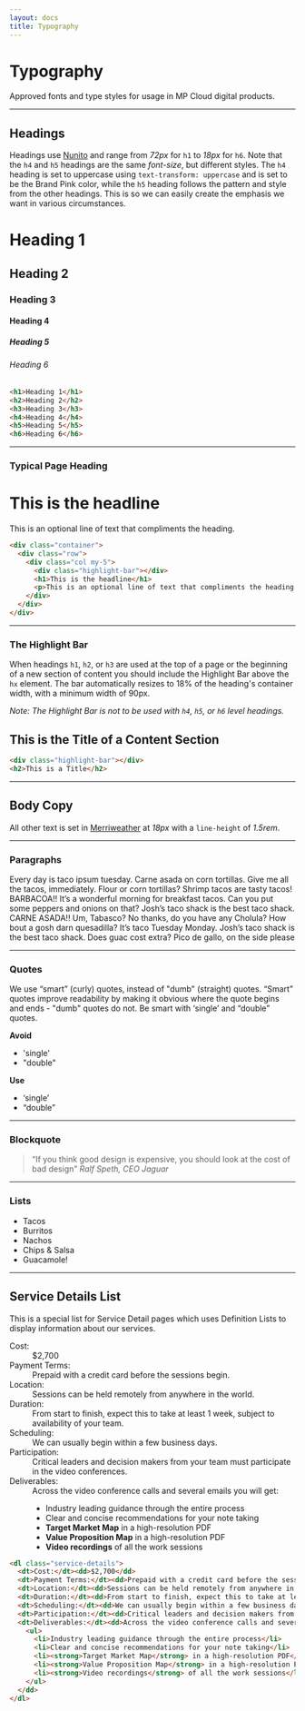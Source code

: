 ```yaml
---
layout: docs
title: Typography
---
```


# Typography

Approved fonts and type styles for usage in MP Cloud digital products.

----

## Headings

Headings use <a href="https://fonts.google.com/specimen/Nunito">Nunito</a> and range from *72px* for `h1` to *18px* for `h6`. Note that the `h4` and `h5` headings are the same *font-size*, but different styles. The `h4` heading is set to uppercase using `text-transform: uppercase` and is set to be the Brand Pink color, while the `h5` heading follows the pattern and style from the other headings. This is so we can easily create the emphasis we want in various circumstances.

<h1>Heading 1</h1>
<h2>Heading 2</h2>
<h3>Heading 3</h3>
<h4>Heading 4</h4>
<h5>Heading 5</h5>
<h6>Heading 6</h6>


```html
<h1>Heading 1</h1>
<h2>Heading 2</h2>
<h3>Heading 3</h3>
<h4>Heading 4</h4>
<h5>Heading 5</h5>
<h6>Heading 6</h6>
```
----

### Typical Page Heading

<div class="container">
  <div class="row">
    <div class="col my-5">
      <div class="highlight-bar"></div>
      <h1>This is the headline</h1>
      <p>This is an optional line of text that compliments the heading.</p>
    </div>
  </div>
</div>

```html
<div class="container">
  <div class="row">
    <div class="col my-5">
      <div class="highlight-bar"></div>
      <h1>This is the headline</h1>
      <p>This is an optional line of text that compliments the heading.</p>
    </div>
  </div>
</div>
```

----

### The Highlight Bar

When headings `h1`, `h2`, or `h3` are used at the top of a page or the beginning of a new section of content you should include the Highlight Bar above the `hx` element. The bar automatically resizes to 18% of the heading's container width, with a minimum width of 90px.

*Note: The Highlight Bar is not to be used with `h4`, `h5`, or `h6` level headings.*

<div class="highlight-bar"></div>
<h2>This is the Title of a Content Section</h2>

```html
<div class="highlight-bar"></div>
<h2>This is a Title</h2>
```

----

## Body Copy

All other text is set in <a href="https://fonts.google.com/specimen/Merriweather">Merriweather</a> at *18px* with a `line-height` of *1.5rem*.

----
### Paragraphs

Every day is taco ipsum tuesday. Carne asada on corn tortillas. Give me all the tacos, immediately. Flour or corn tortillas? Shrimp tacos are tasty tacos! BARBACOA!! It’s a wonderful morning for breakfast tacos. Can you put some peppers and onions on that? Josh’s taco shack is the best taco shack. CARNE ASADA!! Um, Tabasco? No thanks, do you have any Cholula? How bout a gosh darn quesadilla? It’s taco Tuesday Monday. Josh’s taco shack is the best taco shack. Does guac cost extra? Pico de gallo, on the side please

----
### Quotes

We use “smart” (curly) quotes, instead of "dumb" (straight) quotes. “Smart” quotes improve readability by making it obvious where the quote begins and ends - "dumb" quotes do not. Be smart with ‘single’ and “double” quotes.

**Avoid**

- 'single'
- "double"

**Use**

- ‘single’
- “double”

----
### Blockquote

<blockquote>
  <q>If you think good design is expensive, you should look at the cost of bad design</q>
  <cite>Ralf Speth, CEO Jaguar</cite>
</blockquote>

----
### Lists

- Tacos
- Burritos
- Nachos
- Chips &amp; Salsa
- Guacamole!

----
## Service Details List

This is a special list for Service Detail pages which uses Definition Lists to display information about our services.

<dl class="service-details">
  <dt>Cost:</dt><dd>$2,700</dd>
  <dt>Payment Terms:</dt><dd>Prepaid with a credit card before the sessions begin.</dd>
  <dt>Location:</dt><dd>Sessions can be held remotely from anywhere in the world.</dd>
  <dt>Duration:</dt><dd>From start to finish, expect this to take at least 1 week, subject to availability of your team.</dd>
  <dt>Scheduling:</dt><dd>We can usually begin within a few business days.</dd>
  <dt>Participation:</dt><dd>Critical leaders and decision makers from your team must participate in the video conferences.</dd>
  <dt>Deliverables:</dt><dd>Across the video conference calls and several emails you will get:
    <ul>
      <li>Industry leading guidance through the entire process</li>
      <li>Clear and concise recommendations for your note taking</li>
      <li><strong>Target Market Map</strong> in a high-resolution PDF</li>
      <li><strong>Value Proposition Map</strong> in a high-resolution PDF</li>
      <li><strong>Video recordings</strong> of all the work sessions</li>
    </ul>
  </dd>
</dl>


```html
<dl class="service-details">
  <dt>Cost:</dt><dd>$2,700</dd>
  <dt>Payment Terms:</dt><dd>Prepaid with a credit card before the sessions begin.</dd>
  <dt>Location:</dt><dd>Sessions can be held remotely from anywhere in the world.</dd>
  <dt>Duration:</dt><dd>From start to finish, expect this to take at least 1 week, subject to availability of your team.</dd>
  <dt>Scheduling:</dt><dd>We can usually begin within a few business days.</dd>
  <dt>Participation:</dt><dd>Critical leaders and decision makers from your team must participate in the video conferences.</dd>
  <dt>Deliverables:</dt><dd>Across the video conference calls and several emails you will get:
    <ul>
      <li>Industry leading guidance through the entire process</li>
      <li>Clear and concise recommendations for your note taking</li>
      <li><strong>Target Market Map</strong> in a high-resolution PDF</li>
      <li><strong>Value Proposition Map</strong> in a high-resolution PDF</li>
      <li><strong>Video recordings</strong> of all the work sessions</li>
    </ul>
  </dd>
</dl>
```
